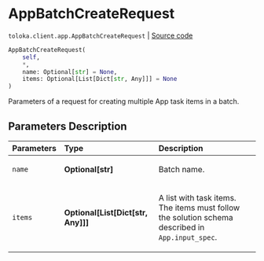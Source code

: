 # AppBatchCreateRequest
`toloka.client.app.AppBatchCreateRequest` | [Source code](https://github.com/Toloka/toloka-kit/blob/v1.1.3/src/client/app/__init__.py#L263)

```python
AppBatchCreateRequest(
    self,
    *,
    name: Optional[str] = None,
    items: Optional[List[Dict[str, Any]]] = None
)
```

Parameters of a request for creating multiple App task items in a batch.

## Parameters Description

| Parameters | Type | Description |
| :----------| :----| :-----------|
`name`|**Optional\[str\]**|<p>Batch name.</p>
`items`|**Optional\[List\[Dict\[str, Any\]\]\]**|<p>A list with task items. The items must follow the solution schema described in `App.input_spec`.</p>
